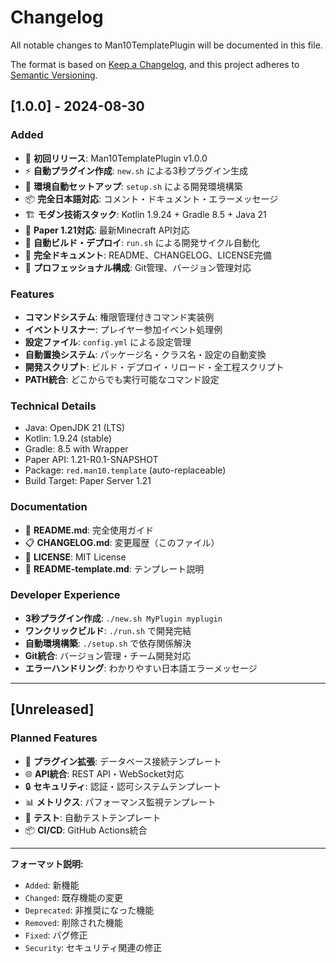 # Changelog

All notable changes to Man10TemplatePlugin will be documented in this file.

The format is based on [Keep a Changelog](https://keepachangelog.com/en/1.0.0/),
and this project adheres to [Semantic Versioning](https://semver.org/spec/v2.0.0.html).

## [1.0.0] - 2024-08-30

### Added
- 🚀 **初回リリース**: Man10TemplatePlugin v1.0.0
- ⚡ **自動プラグイン作成**: `new.sh` による3秒プラグイン生成
- 🔧 **環境自動セットアップ**: `setup.sh` による開発環境構築
- 📦 **完全日本語対応**: コメント・ドキュメント・エラーメッセージ
- 🏗️ **モダン技術スタック**: Kotlin 1.9.24 + Gradle 8.5 + Java 21
- 🎯 **Paper 1.21対応**: 最新Minecraft API対応
- 🔄 **自動ビルド・デプロイ**: `run.sh` による開発サイクル自動化
- 📝 **完全ドキュメント**: README、CHANGELOG、LICENSE完備
- 🎨 **プロフェッショナル構成**: Git管理、バージョン管理対応

### Features
- **コマンドシステム**: 権限管理付きコマンド実装例
- **イベントリスナー**: プレイヤー参加イベント処理例
- **設定ファイル**: `config.yml` による設定管理
- **自動置換システム**: パッケージ名・クラス名・設定の自動変換
- **開発スクリプト**: ビルド・デプロイ・リロード・全工程スクリプト
- **PATH統合**: どこからでも実行可能なコマンド設定

### Technical Details
- Java: OpenJDK 21 (LTS)
- Kotlin: 1.9.24 (stable)
- Gradle: 8.5 with Wrapper
- Paper API: 1.21-R0.1-SNAPSHOT
- Package: `red.man10.template` (auto-replaceable)
- Build Target: Paper Server 1.21

### Documentation
- 📖 **README.md**: 完全使用ガイド
- 📋 **CHANGELOG.md**: 変更履歴（このファイル）
- 📄 **LICENSE**: MIT License
- 🔧 **README-template.md**: テンプレート説明

### Developer Experience
- **3秒プラグイン作成**: `./new.sh MyPlugin myplugin`
- **ワンクリックビルド**: `./run.sh` で開発完結
- **自動環境構築**: `./setup.sh` で依存関係解決
- **Git統合**: バージョン管理・チーム開発対応
- **エラーハンドリング**: わかりやすい日本語エラーメッセージ

---

## [Unreleased]

### Planned Features
- 🔌 **プラグイン拡張**: データベース接続テンプレート
- 🌐 **API統合**: REST API・WebSocket対応
- 🔒 **セキュリティ**: 認証・認可システムテンプレート
- 📊 **メトリクス**: パフォーマンス監視テンプレート
- 🧪 **テスト**: 自動テストテンプレート
- 📦 **CI/CD**: GitHub Actions統合

---

**フォーマット説明:**
- `Added`: 新機能
- `Changed`: 既存機能の変更
- `Deprecated`: 非推奨になった機能
- `Removed`: 削除された機能
- `Fixed`: バグ修正
- `Security`: セキュリティ関連の修正
